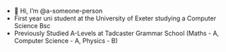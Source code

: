 - 👋 Hi, I’m @a-someone-person
- First year uni student at the University of Exeter studying a Computer Science Bsc
- Previously Studied A-Levels at Tadcaster Grammar School (Maths - A, Computer Science - A, Physics - B)
